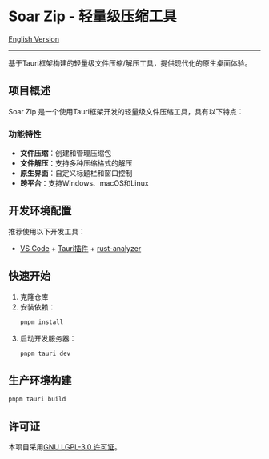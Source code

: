 # Soar Zip - 轻量级压缩工具

[English Version](README.md) 

---

基于Tauri框架构建的轻量级文件压缩/解压工具，提供现代化的原生桌面体验。

## 项目概述

Soar Zip 是一个使用Tauri框架开发的轻量级文件压缩工具，具有以下特点：

### 功能特性
- **文件压缩**：创建和管理压缩包
- **文件解压**：支持多种压缩格式的解压
- **原生界面**：自定义标题栏和窗口控制
- **跨平台**：支持Windows、macOS和Linux

## 开发环境配置

推荐使用以下开发工具：
- [VS Code](https://code.visualstudio.com/) + [Tauri插件](https://marketplace.visualstudio.com/items?itemName=tauri-apps.tauri-vscode) + [rust-analyzer](https://marketplace.visualstudio.com/items?itemName=rust-lang.rust-analyzer)

## 快速开始

1. 克隆仓库
2. 安装依赖：
   ```bash
   pnpm install
   ```
3. 启动开发服务器：
   ```bash
   pnpm tauri dev
   ```

## 生产环境构建

```bash
pnpm tauri build
```

## 许可证

本项目采用[GNU LGPL-3.0 许可证](LICENSE)。
